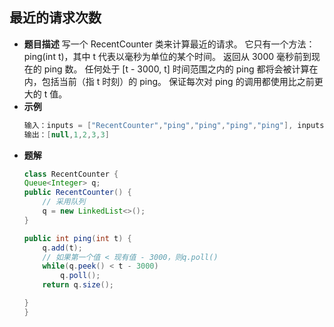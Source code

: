 ## 最近的请求次数
* **题目描述**
写一个 RecentCounter 类来计算最近的请求。
它只有一个方法：ping(int t)，其中 t 代表以毫秒为单位的某个时间。
返回从 3000 毫秒前到现在的 ping 数。
任何处于 [t - 3000, t] 时间范围之内的 ping 都将会被计算在内，包括当前（指 t 时刻）的 ping。
保证每次对 ping 的调用都使用比之前更大的 t 值。
* **示例**
    ```java
    输入：inputs = ["RecentCounter","ping","ping","ping","ping"], inputs = [[],[1],[100],[3001],[3002]]
    输出：[null,1,2,3,3]
    ```
* **题解**
    ```java
    class RecentCounter {
    Queue<Integer> q;
    public RecentCounter() {
        // 采用队列
        q = new LinkedList<>();
    }
    
    public int ping(int t) {
        q.add(t);
        // 如果第一个值 < 现有值 - 3000，则q.poll()
        while(q.peek() < t - 3000)
            q.poll();
        return q.size();

    }
    }
    ```